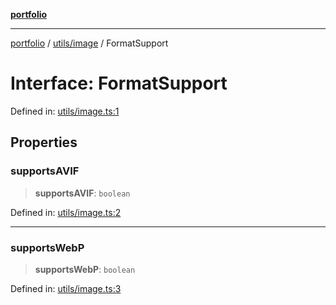 [**portfolio**](../../../README.md)

***

[portfolio](../../../modules.md) / [utils/image](../README.md) / FormatSupport

# Interface: FormatSupport

Defined in: [utils/image.ts:1](https://github.com/tnorlund/Portfolio/blob/035b11ab543a17ec78b83c4fcc284e0d2a2292d2/portfolio/utils/image.ts#L1)

## Properties

### supportsAVIF

> **supportsAVIF**: `boolean`

Defined in: [utils/image.ts:2](https://github.com/tnorlund/Portfolio/blob/035b11ab543a17ec78b83c4fcc284e0d2a2292d2/portfolio/utils/image.ts#L2)

***

### supportsWebP

> **supportsWebP**: `boolean`

Defined in: [utils/image.ts:3](https://github.com/tnorlund/Portfolio/blob/035b11ab543a17ec78b83c4fcc284e0d2a2292d2/portfolio/utils/image.ts#L3)

